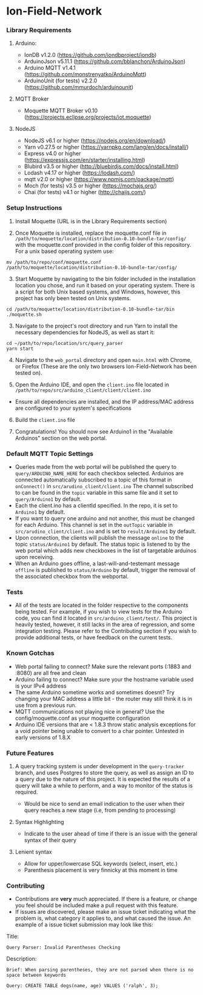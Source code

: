 # Ion-Field-Network

### Library Requirements
1. Arduino:
    - IonDB v1.2.0 (https://github.com/iondbproject/iondb)
    - ArduinoJson v5.11.1 (https://github.com/bblanchon/ArduinoJson)
    - Arduino MQTT v1.4.1 (https://github.com/monstrenyatko/ArduinoMqtt)
    - ArduinoUnit (for tests) v2.2.0 (https://github.com/mmurdoch/arduinounit)

2. MQTT Broker
    - Moquette MQTT Broker v0.10 (https://projects.eclipse.org/projects/iot.moquette)

3. NodeJS
    - NodeJS v6.1 or higher (https://nodejs.org/en/download/)
    - Yarn v0.27.5 or higher (https://yarnpkg.com/lang/en/docs/install/)
    - Express v4.0 or higher (https://expressjs.com/en/starter/installing.html)
    - Blubird v3.5 or higher (http://bluebirdjs.com/docs/install.html)
    - Lodash v4.17 or higher (https://lodash.com/)
    - mqtt v2.0 or higher (https://www.npmjs.com/package/mqtt)
    - Moch (for tests) v3.5 or higher (https://mochajs.org/)
    - Chai (for tests) v4.1 or higher (http://chaijs.com/)
    
### Setup Instructions
 1. Install Moquette (URL is in the Library Requirements section)

 2. Once Moquette is installed, replace the moquette.conf file in `/path/to/moquette/location/distribution-0.10-bundle-tar/config/` with the moquette.conf provided in the config folder of this repository. For a unix based operating system use:
 ```
 mv /path/to/repo/conf/moquette.conf /path/to/moquette/location/distribution-0.10-bundle-tar/config/
 ```

3. Start Moquette by navigating to the bin folder included in the installation location you chose, and run it based on your operating system. There is a script for both Unix based systems, and Windows, however, this project has only been tested on Unix systems.
```
cd /path/to/moquette/location/distribution-0.10-bundle-tar/bin
./moquette.sh
```

3. Navigate to the project's root directory and run Yarn to install the necessary dependencies for NodeJS, as well as start it:
```
cd ~/path/to/repo/location/src/query_parser
yarn start
```

4. Navigate to the `web_portal` directory and open `main.html` with Chrome, or Firefox (These are the only two browsers Ion-Field-Network has been tested on).

5. Open the Arduino IDE, and open the `client.ino` file located in `/path/to/repo/src/arduino_client/client/client.ino`
 - Ensure all dependencies are installed, and the IP address/MAC address are configured to your system's specifications

6. Build the `client.ino` file

7. Congratulations! You should now see Arduino1 in the "Available Arduinos" section on the web portal.

### Default MQTT Topic Settings
 - Queries made from the web portal will be published the query to `query/ARDUINO_NAME_HERE` for each checkbox selected. Arduinos are connected automatically subscribed to a topic of this format in `onConnect()` in `src/arudino_client/client.ino` The channel subscribed to can be found in the `topic` variable in this same file and it set to `query/Arduino1` by default.
 - Each the client.ino has a clientId specified. In the repo, it is set to `Arduino1` by default.
 - If you want to query one arduino and not another, this must be changed for each Arduino. This channel is set in the `outTopic` variable in `src/arudino_client/client.ino` and is set to `result/Arduino1` by default.
 - Upon connection, the clients will publish the message `online` to the topic `status/Arduino1` by default. The status topic is listened to by the web portal which adds new checkboxes in the list of targetable arduinos upon receiving.
 - When an Arduino goes offline, a last-will-and-testemant message `offline` is published to `status/Arduino` by default, trigger the removal of the associated checkbox from the webportal.

### Tests
- All of the tests are located in the folder respective to the components being tested. For example, if you wish to view tests for the Arduino code, you can find it located in `src/arduino_client/test/`. This project is heavily tested, however, it still lacks in the area of regression, and some integration testing. Please refer to the Contributing section if you wish to provide additional tests, or have feedback on the current tests.

### Known Gotchas
 - Web portal failing to connect? Make sure the relevant ports (:1883 and :8080) are all free and clean
 - Arduino failing to connect? Make sure your the hostname variable used is your IPv4 address
 - The same Arduino sometime works and sometimes doesnt? Try changing your MAC address a little bit - the router may still think it is in use from a previous run.
 - MQTT communications not playing nice in general? Use the config/moquette.conf as your moquette configuration
 - Arduino IDE versions that are < 1.8.3 throw static analysis exceptions for a void pointer being unable to convert to a char pointer. Untested in early versions of 1.8.X
 
 ### Future Features
 1. A query tracking system is under development in the `query-tracker` branch, and uses Postgres to store the query, as well as assign an ID to a query due to the nature of this project. It is expected the results of a query will take a while to perform, and a way to monitor of the status is required.
    - Would be nice to send an email indication to the user when their query reaches a new stage (i.e, from pending to processing)

2. Syntax Highlighting
    - Indicate to the user ahead of time if there is an issue with the general syntax of their query

3. Lenient syntax
    - Allow for upper/lowercase SQL keywords (select, insert, etc.)
    - Parenthesis placement is very finnicky at this moment in time

### Contributing
- Contributions are <b>very</b> much appreciated. If there is a feature, or change you feel should be included make a pull request with this feature.
- If issues are discovered, please make an issue ticket indicating what the problem is, what category it applies to, and what caused the issue. An example of a issue ticket submission may look like this:

Title:
```
Query Parser: Invalid Parentheses Checking
```
Description:
```
Brief: When parsing parentheses, they are not parsed when there is no space between keywords

Query: CREATE TABLE dogs(name, age) VALUES ('ralph', 3);
```

